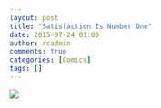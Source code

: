 ```yaml
---
layout: post
title: "Satisfaction Is Number One"
date: 2015-07-24 01:00
author: rcadmin
comments: true
categories: [Comics]
tags: []
---
```

<a href="../comics/2015/07/24/satisfaction-is-number-one"><img src="http://dl.bitsmack.com/comics/20150724.jpg" /></a>
